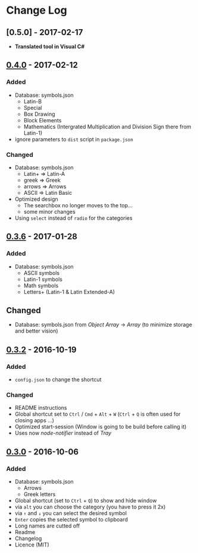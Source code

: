 # Change Log

## [0.5.0] - 2017-02-17
- **Translated tool in Visual C#**

## [0.4.0] - 2017-02-12
### Added
- Database: symbols.json
  - Latin-B
  - Special
  - Box Drawing
  - Block Elements
  - Mathematics (Intergrated Multiplication and Division Sign there from Latin-1)
- ignore parameters to `dist` script in `package.json`

### Changed
- Database: symbols.json
  - Latin+ => Latin-A
  - greek => Greek
  - arrows => Arrows
  - ASCII => Latin Basic
- Optimized design
  - The searchbox no longer moves to the top...
  - some minor changes
- Using `select` instead of `radio` for the categories

## [0.3.6] - 2017-01-28
### Added
- Database: symbols.json
  - ASCII symbols
  - Latin-1 symbols
  - Math symbols
  - Letters+ (Latin-1 & Latin Extended-A)

## Changed
- Database: symbols.json from *Object Array* -> *Array*
  (to minimize storage and better vision)

## [0.3.2] - 2016-10-19
### Added
- `config.json` to change the shortcut

### Changed
- README instructions
- Global shortcut set to `Ctrl` / `Cmd` + `Alt` + `W`
  (`Ctrl` + `Q` is often used for closing apps ...)
- Optimized start-session
  (Window is going to be build before calling it)
- Uses now *node-notifier* instead of *Tray*

## [0.3.0] - 2016-10-06
### Added
- Database: symbols.json
  - Arrows
  - Greek letters
- Global shortcut (set to `Ctrl` + `Q`) to show and hide window
- via `alt` you can choose the category (you have to press it 2x)
- via `↑` and `↓` you can select the desired symbol
- `Enter` copies the selected symbol to clipboard
- Long names are cutted off
- Readme
- Changelog
- Licence (MIT)

[Unreleased]: https://github.com/Leun4m/symbsearch/compare/v0.3.6...HEAD
[0.4.0]: https://github.com/Leun4m/symbsearch/tree/v0.4.0
[0.3.6]: https://github.com/Leun4m/symbsearch/tree/v0.3.6
[0.3.2]: https://github.com/Leun4m/symbsearch/tree/v0.3.2
[0.3.0]: https://github.com/Leun4m/symbsearch/tree/v0.3.0
